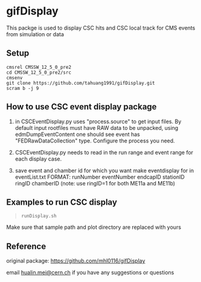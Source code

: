 # gifDisplay



This packge is used to display CSC hits and CSC local track for CMS events from simulation or data

## Setup
```
cmsrel CMSSW_12_5_0_pre2
cd CMSSW_12_5_0_pre2/src
cmsenv
git clone https://github.com/tahuang1991/gifDisplay.git
scram b -j 9
```
## How to use CSC event display package 


 1. in CSCEventDisplay.py uses "process.source" to get input files.
  By default input rootfiles must have RAW data to be unpacked, using edmDumpEventContent one should 
  see event has "FEDRawDataCollection" type. Configure the process you need.
 
 1. CSCEventDisplay.py needs to read in the run range and event range for each display case.
 
 1. save event and chamber id for which you want make eventdisplay for in eventList.txt 
   FORMAT: runNumber eventNumber endcapID stationID ringID chamberID (note: use ringID=1 for both ME11a and ME11b)
## Examples to run CSC display

>```
>runDisplay.sh
>```
Make sure that sample path and plot directory are replaced with yours
## Reference
original package:
https://github.com/mhl0116/gifDisplay

email hualin.mei@cern.ch if you have any suggestions or questions
